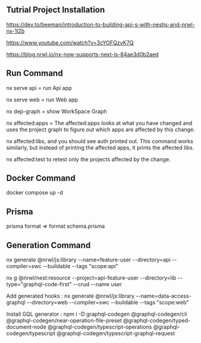 ## Tutrial Project Installation
https://dev.to/beeman/introduction-to-building-api-s-with-nestjs-and-nrwl-nx-1l2b

https://www.youtube.com/watch?v=3cYOFQzvK7Q

https://blog.nrwl.io/nx-now-supports-next-js-84ae3d0b2aed


## Run Command
nx serve api = run Api app

nx serve web = run Web app

nx dep-graph = show WorkSpace Graph

nx affected:apps =  The affected:apps looks at what you have changed and uses the project graph to figure out which apps are affected by this change.

nx affected:libs, and you should see auth printed out. This command works similarly, but instead of printing the affected apps, it prints the affected libs.

nx affected:test to retest only the projects affected by the change.


## Docker Command

docker compose up -d


## Prisma

prisma format => format schema.prisma

## Generation Command

nx generate @nrwl/js:library --name=feature-user --directory=api --compiler=swc --buildable --tags "scope:api"

nx g  @nrwl/nest:resource --project=api-feature-user --directory=lib --type="graphql-code-first" --crud --name user

Add generated hooks :  nx generate @nrwl/js:library --name=data-access-graphql --directory=web --compiler=swc --buildable --tags "scope:web"

Install GQL generator : npm i -D graphql-codegen @graphql-codegen/cli @graphql-codegen/near-operation-file-preset @graphql-codegen/typed-document-node @graphql-codegen/typescript-operations @graphql-codegen/typescript @graphql-codegen/typescript-graphql-request

